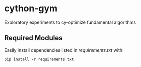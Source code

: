 # cython-gym

Exploratory experiments to cy-optimize fundamental algorithms

## Required Modules
Easily install dependencies listed in *requirements.txt* with:
```
pip install -r requirements.txt
```
